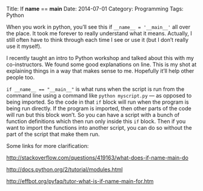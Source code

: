 Title: If __name__ == __main__
Date: 2014-07-01
Category: Programming
Tags: Python

When you work in python, you’ll see this if `__name__ = '__main__'` all over the place. It took me forever to really understand what it means. Actually, I still often have to think through each time I see or use it (but I don’t really use it myself).

I recently taught an intro to Python workshop and talked about this with my co-instructors. We found some good explanations on line. This is my shot at explaining things in a way that makes sense to me. Hopefully it’ll help other people too.

`if __name__ == "__main__"` is what runs when the script is run from the command line using a command like `python myscript.py` — as opposed to being imported. So the code in that `if` block will run when the program is being run directly. If the program is imported, then other parts of the code will run but this block won’t. So you can have a script with a bunch of function definitions which then run only inside this `if` block. Then if you want to import the functions into another script, you can do so without the part of the script that make them run.

Some links for more clarification:

http://stackoverflow.com/questions/419163/what-does-if-name-main-do

http://docs.python.org/2/tutorial/modules.html

http://effbot.org/pyfaq/tutor-what-is-if-name-main-for.htm
